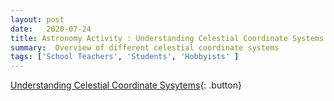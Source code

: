 ```yaml
---
layout: post
date:   2020-07-24
title: Astronomy Activity : Understanding Celestial Coordinate Systems
summary:  Overview of different celestial coordinate systems
tags: ['School Teachers', 'Students', 'Hobbyists' ]
---
```


[Understanding Celestial Coordinate Sysytems](https://docs.google.com/document/d/1hlc1SBIF0k_CGa8UhYB3Bi1jVJp1-mBKM7ouzOqZ1gY/edit?usp=sharing){: .button}
    